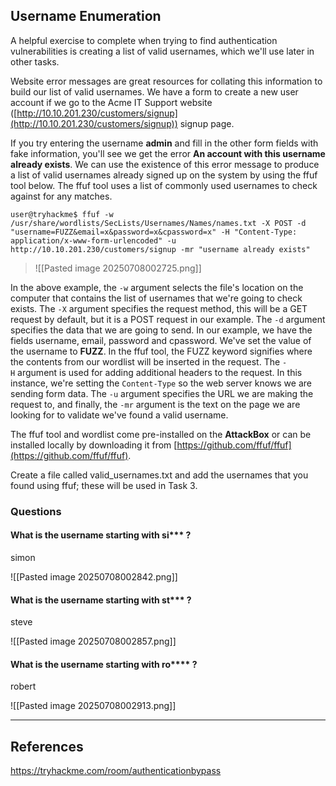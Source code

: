 ## Username Enumeration

A helpful exercise to complete when trying to find authentication vulnerabilities is creating a list of valid usernames, which we'll use later in other tasks.  

Website error messages are great resources for collating this information to build our list of valid usernames. We have a form to create a new user account if we go to the Acme IT Support website ([http://10.10.201.230/customers/signup](http://10.10.201.230/customers/signup)) signup page.  

If you try entering the username **admin** and fill in the other form fields with fake information, you'll see we get the error **An account with this username already exists**. We can use the existence of this error message to produce a list of valid usernames already signed up on the system by using the ffuf tool below. The ffuf tool uses a list of commonly used usernames to check against for any matches.  

```shell-session
user@tryhackme$ ffuf -w /usr/share/wordlists/SecLists/Usernames/Names/names.txt -X POST -d "username=FUZZ&email=x&password=x&cpassword=x" -H "Content-Type: application/x-www-form-urlencoded" -u http://10.10.201.230/customers/signup -mr "username already exists"
```

> ![[Pasted image 20250708002725.png]]

In the above example, the `-w` argument selects the file's location on the computer that contains the list of usernames that we're going to check exists. The `-X` argument specifies the request method, this will be a GET request by default, but it is a POST request in our example. The `-d` argument specifies the data that we are going to send. In our example, we have the fields username, email, password and cpassword. We've set the value of the username to **FUZZ**. In the ffuf tool, the FUZZ keyword signifies where the contents from our wordlist will be inserted in the request. The `-H` argument is used for adding additional headers to the request. In this instance, we're setting the `Content-Type` so the web server knows we are sending form data. The `-u` argument specifies the URL we are making the request to, and finally, the `-mr` argument is the text on the page we are looking for to validate we've found a valid username.

The ffuf tool and wordlist come pre-installed on the **AttackBox** or can be installed locally by downloading it from [https://github.com/ffuf/ffuf](https://github.com/ffuf/ffuf).  

Create a file called valid_usernames.txt and add the usernames that you found using ffuf; these will be used in Task 3.  

### Questions

#### What is the username starting with si*** ?  
simon

![[Pasted image 20250708002842.png]]

#### What is the username starting with st*** ?  
steve

![[Pasted image 20250708002857.png]]

#### What is the username starting with ro**** ?
robert

![[Pasted image 20250708002913.png]]

---

## References

https://tryhackme.com/room/authenticationbypass